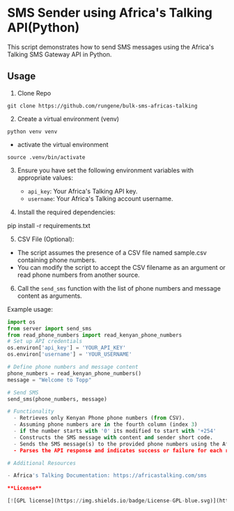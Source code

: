 # SMS Sender using Africa's Talking API(Python)

This script demonstrates how to send SMS messages using the Africa's Talking SMS Gateway API in Python.

## Usage

1. Clone Repo

  `git clone https://github.com/rungene/bulk-sms-africas-talking`

2. Create a virtual environment (venv)

  `python venv venv`

  - activate the virtual environment

  `source .venv/bin/activate`

3. Ensure you have set the following environment variables with appropriate values:
   - `api_key`: Your Africa's Talking API key.
   - `username`: Your Africa's Talking account username.

4. Install the required dependencies:

pip install -r requirements.txt

5. CSV File (Optional):
  - The script assumes the presence of a CSV file named sample.csv containing phone numbers.
  - You can modify the script to accept the CSV filename as an argument or read phone numbers from another source.

6. Call the `send_sms` function with the list of phone numbers and message content as arguments.

Example usage:
```python
import os
from server import send_sms
from read_phone_numbers import read_kenyan_phone_numbers
# Set up API credentials
os.environ['api_key'] = 'YOUR_API_KEY'
os.environ['username'] = 'YOUR_USERNAME'

# Define phone numbers and message content
phone_numbers = read_kenyan_phone_numbers()
message = "Welcome to Topp"

# Send SMS
send_sms(phone_numbers, message)

# Functionality
  - Retrieves only Kenyan Phone phone numbers (from CSV).
  - Assuming phone numbers are in the fourth column (index 3)
  - if the number starts with '0' its modified to start with '+254'
  - Constructs the SMS message with content and sender short code.
  - Sends the SMS message(s) to the provided phone numbers using the Africa's Talking API.
  - Parses the API response and indicates success or failure for each recipient.

# Additional Resources

- Africa's Talking Documentation: https://africastalking.com/sms

**License**

[![GPL license](https://img.shields.io/badge/License-GPL-blue.svg)](http://perso.crans.org/besson/LICENSE.html)

